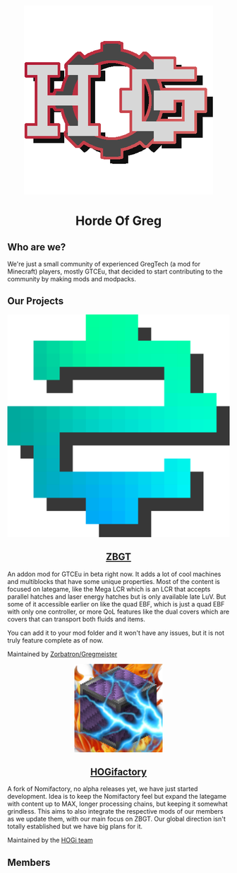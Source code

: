 <p align="center"><img src="https://github.com/Horde-Of-Greg/.github/blob/main/assets/images/HOG-logo.png?raw=true" alt="Logo"></p>
<h1 align="center">Horde Of Greg</h1>

## Who are we?
We're just a small community of experienced GregTech (a mod for Minecraft) players, mostly GTCEu, that decided to start contributing to the community by making mods and modpacks.

## Our Projects
<p align="center"><img src="https://github.com/Horde-Of-Greg/.github/blob/main/assets/images/ZBGT-logo.png?raw=true" alt="Logo"></p>
<h2 align="center"><a href="https://github.com/Zorbatron/ZBGT">ZBGT</a></h2>

An addon mod for GTCEu in beta right now. It adds a lot of cool machines and multiblocks that have some unique properties. Most of the content is focused on lategame, like the Mega LCR which is an LCR that accepts parallel hatches and laser energy hatches but is only available late LuV. But some of it accessible earlier on like the quad EBF, which is just a quad EBF with only one controller, or more QoL features like the dual covers which are covers that can transport both fluids and items. 

You can add it to your mod folder and it won't have any issues, but it is not truly feature complete as of now. 

Maintained by [Zorbatron/Gregmeister](https://github.com/Zorbatron) 

<p align="center"><img src="https://github.com/Horde-Of-Greg/.github/blob/main/assets/images/HOGifactory-logo.png?raw=true" alt="Logo"></p>
<h2 align="center"><a href="https://github.com/Horde-Of-Greg/HOGifactory">HOGifactory</a></h2>

A fork of Nomifactory, no alpha releases yet, we have just started development. Idea is to keep the Nomifactory feel but expand the lategame with content up to MAX, longer processing chains, but keeping it somewhat grindless. This aims to also integrate the respective mods of our members as we update them, with our main focus on ZBGT. Our global direction isn't totally established but we have big plans for it.

Maintained by the [HOGi team](https://github.com/orgs/Horde-Of-Greg/teams/hogi-team)

## Members
